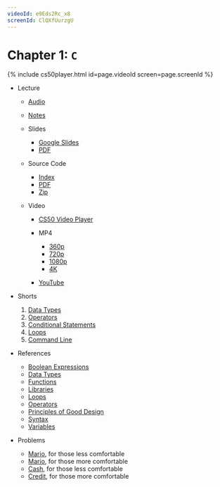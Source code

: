 ```yaml
---
videoId: e9Eds2Rc_x8
screenId: ClQXfUurzgU
---
```


# Chapter 1: ``C``
{% include cs50player.html id=page.videoId screen=page.screenId %}
-   Lecture
    
    -   [Audio](https://cdn.cs50.net/2019/fall/lectures/1/lecture1.mp3.download)
    -   [Notes](notes)
    -   Slides
        
        -   [Google Slides](https://docs.google.com/presentation/d/191XW0DHWlW6WmAhYuFUYnZKUlDx0N4u4Fp81AeW-uNs/edit?usp=sharing)
        -   [PDF](https://cdn.cs50.net/2019/fall/lectures/1/lecture1.pdf)
        
    -   Source Code
        
        -   [Index](https://cdn.cs50.net/2019/fall/lectures/1/src1/)
        -   [PDF](https://cdn.cs50.net/2019/fall/lectures/1/src1.pdf)
        -   [Zip](https://cdn.cs50.net/2019/fall/lectures/1/src1.zip)
        
    -   Video
        
        -   [CS50 Video Player](https://video.cs50.io/e9Eds2Rc_x8?screen=ClQXfUurzgU)
        -   MP4
            
            -   [360p](https://cdn.cs50.net/2019/fall/lectures/1/lecture1-360p.mp4.download)
            -   [720p](https://cdn.cs50.net/2019/fall/lectures/1/lecture1-720p.mp4.download)
            -   [1080p](https://cdn.cs50.net/2019/fall/lectures/1/lecture1-1080p.mp4.download)
            -   [4K](https://cdn.cs50.net/2019/fall/lectures/1/lecture1-4k.mp4.download)
            
        -   [YouTube](https://youtu.be/e9Eds2Rc_x8)
        
    
-   Shorts
    
    1.  [Data Types](https://www.youtube.com/embed/q6K8KMqt8wQ)
    2.  [Operators](https://www.youtube.com/embed/7apBtlEkJzk?rel=0)
    3.  [Conditional Statements](https://www.youtube.com/embed/FqUeHzvci10?rel=0)
    4.  [Loops](https://www.youtube.com/embed/QOvo-xFL9II?rel=0)
    5.  [Command Line](https://www.youtube.com/embed/lnYKOnz9ln8?rel=0)
    
-   References
    
    -   [Boolean Expressions](https://cs50.harvard.edu/ap/2021/curriculum/x/weeks/1//../../references/boolean_expressions.pdf)
    -   [Data Types](https://cs50.harvard.edu/ap/2021/curriculum/x/weeks/1//../../references/data_types.pdf)
    -   [Functions](https://cs50.harvard.edu/ap/2021/curriculum/x/weeks/1//../../references/functions.pdf)
    -   [Libraries](https://cs50.harvard.edu/ap/2021/curriculum/x/weeks/1//../../references/libraries.pdf)
    -   [Loops](https://cs50.harvard.edu/ap/2021/curriculum/x/weeks/1//../../references/loops.pdf)
    -   [Operators](https://cs50.harvard.edu/ap/2021/curriculum/x/weeks/1//../../references/operators.pdf)
    -   [Principles of Good Design](https://cs50.harvard.edu/ap/2021/curriculum/x/weeks/1//../../references/principles_of_good_design.pdf)
    -   [Syntax](https://cs50.harvard.edu/ap/2021/curriculum/x/weeks/1//../../references/syntax.pdf)
    -   [Variables](https://cs50.harvard.edu/ap/2021/curriculum/x/weeks/1//../../references/variables.pdf)
    
-   Problems
    
    -   [Mario](https://lab.cs50.io/cs-acs/labs/2021/fall/mario/less), for those less comfortable
    -   [Mario](https://lab.cs50.io/cs-acs/labs/2021/fall/mario/more), for those more comfortable
    -   [Cash](https://lab.cs50.io/cs-acs/labs/2021/fall/cash), for those less comfortable
    -   [Credit](https://lab.cs50.io/cs-acs/labs/2021/fall/credit), for those more comfortable
    
